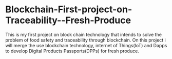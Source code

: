 # Blockchain-First-project-on-Traceability--Fresh-Produce
This is my first project on block chain technology that intends to solve the problem of food safety and traceability through blockchain.
On this project i will merge the use blockchain technology, internet of Things(IoT) and Dapps to  develop Digital Products Passports(DPPs) for fresh produce.
